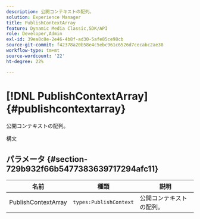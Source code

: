 ```yaml
---
description: 公開コンテキストの配列。
solution: Experience Manager
title: PublishContextArray
feature: Dynamic Media Classic,SDK/API
role: Developer,Admin
exl-id: 39ea8c8e-2e46-4b8f-ad30-5afe85ce98cb
source-git-commit: f42378a20b58e4c5ebc961c6526d7cecabc2ae38
workflow-type: tm+mt
source-wordcount: '22'
ht-degree: 22%

---
```


# [!DNL PublishContextArray]{#publishcontextarray}

公開コンテキストの配列。

構文

## パラメータ {#section-729b932f66b5477383639717294afc11}

| 名前 | 種類 | 説明 |
|---|---|---|
| PublishContextArray | `types:PublishContext` | 公開コンテキストの配列。 |
